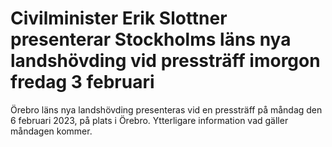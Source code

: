 # Civilminister Erik Slottner presenterar Stockholms läns nya landshövding vid pressträff imorgon fredag 3 februari

Örebro läns nya landshövding presenteras vid en pressträff på måndag den 6 februari 2023, på plats i Örebro. Ytterligare information vad gäller måndagen kommer.
